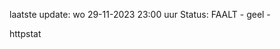 laatste update: 
wo 29-11-2023 23:00   uur 
Status: FAALT - geel - 
<div class="service Y">httpstat</div>